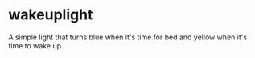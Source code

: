 # wakeuplight
A simple light that turns blue when it's time for bed and yellow when it's time to wake up.
